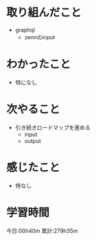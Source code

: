 # 取り組んだこと
  - graphql
    - zennのinput

# わかったこと
  - 特になし

# 次やること
  - 引き続きロードマップを進める
    - input
    - output

# 感じたこと
  - 特なし

# 学習時間
今日:00h40m
累計:279h35m
